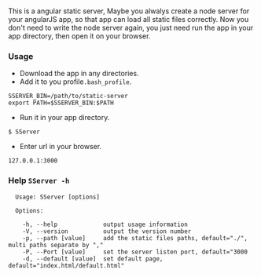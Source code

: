 ###  
This is a angular static server, Maybe you alwalys create a node server for your angularJS app, so that app can load all static files correctly. Now you don't need to write the node server again, you just need run the app in your app directory, then open it on your browser.


### Usage
* Download the app in any directories.
* Add it to you profile`.bash_profile`.
```
SSERVER_BIN=/path/to/static-server
export PATH=$SSERVER_BIN:$PATH
```
* Run it in your app directory.
```
$ SServer
```
* Enter url in your browser.
```
127.0.0.1:3000
```

### Help `SServer -h`
```
  Usage: SServer [options]

  Options:

    -h, --help             output usage information
    -V, --version          output the version number
    -p, --path [value]     add the static files paths, default="./", multi paths separate by ","
    -P, --Port [value]     set the server listen port, default="3000
    -d, --default [value]  set default page, default="index.html/default.html"
```

